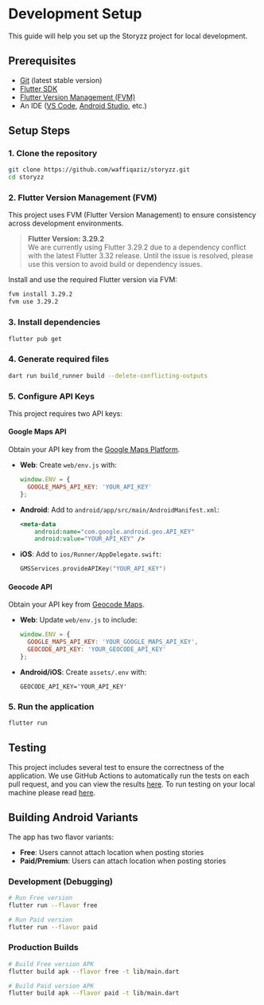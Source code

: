 # Development Setup

This guide will help you set up the Storyzz project for local development.

## Prerequisites

- [Git](https://git-scm.com/) (latest stable version)
- [Flutter SDK](https://docs.flutter.dev/get-started/install)
- [Flutter Version Management (FVM)](https://fvm.app/)
- An IDE ([VS Code](https://code.visualstudio.com/download),
[Android Studio](https://developer.android.com/studio), etc.)

## Setup Steps

### 1. Clone the repository

```bash
git clone https://github.com/waffiqaziz/storyzz.git
cd storyzz
```

### 2. Flutter Version Management (FVM)

This project uses FVM (Flutter Version Management) to ensure consistency across
development environments.

> **Flutter Version: 3.29.2** <br>
> We are currently using Flutter 3.29.2 due to a dependency conflict with the
latest Flutter 3.32 release. Until the issue is resolved, please use this
version to avoid build or dependency issues.

Install and use the required Flutter version via FVM:

```bash
fvm install 3.29.2
fvm use 3.29.2
```

### 3. Install dependencies

```bash
flutter pub get
```

### 4. Generate required files

```bash
dart run build_runner build --delete-conflicting-outputs
```

### 5. Configure API Keys

This project requires two API keys:

#### **Google Maps API**

Obtain your API key from the [Google Maps Platform](https://developers.google.com/maps/get-started#quickstart).

- **Web**: Create `web/env.js` with:

  ```javascript
  window.ENV = {
    GOOGLE_MAPS_API_KEY: 'YOUR_API_KEY'
  };
  ```

- **Android**: Add to `android/app/src/main/AndroidManifest.xml`:

  ```xml
  <meta-data
      android:name="com.google.android.geo.API_KEY"
      android:value="YOUR_API_KEY" />
  ```

- **iOS**: Add to `ios/Runner/AppDelegate.swift`:

  ```swift
  GMSServices.provideAPIKey("YOUR_API_KEY")
  ```

#### **Geocode API**

Obtain your API key from [Geocode Maps](https://geocode.maps.co/).

- **Web**: Update `web/env.js` to include:

  ```javascript
  window.ENV = {
    GOOGLE_MAPS_API_KEY: 'YOUR_GOOGLE_MAPS_API_KEY',
    GEOCODE_API_KEY: 'YOUR_GEOCODE_API_KEY'
  };
  ```

- **Android/iOS**: Create `assets/.env` with:

  ```env
  GEOCODE_API_KEY='YOUR_API_KEY'
  ```

### 5. Run the application

```bash
flutter run
```

## Testing

This project includes several test to ensure the correctness of the application.
We use GitHub Actions  to automatically run the tests on each pull request, and
you can view the results [here](https://github.com/waffiqaziz/storyzz/actions/workflows/flutter_ci_cd.yml).
To run testing on your local machine please read [here](testing.md).

## Building Android Variants

The app has two flavor variants:

- **Free**: Users cannot attach location when posting stories
- **Paid/Premium**: Users can attach location when posting stories

### Development (Debugging)

```bash
# Run Free version
flutter run --flavor free

# Run Paid version
flutter run --flavor paid
```

### Production Builds

```bash
# Build Free version APK
flutter build apk --flavor free -t lib/main.dart

# Build Paid version APK
flutter build apk --flavor paid -t lib/main.dart
```
